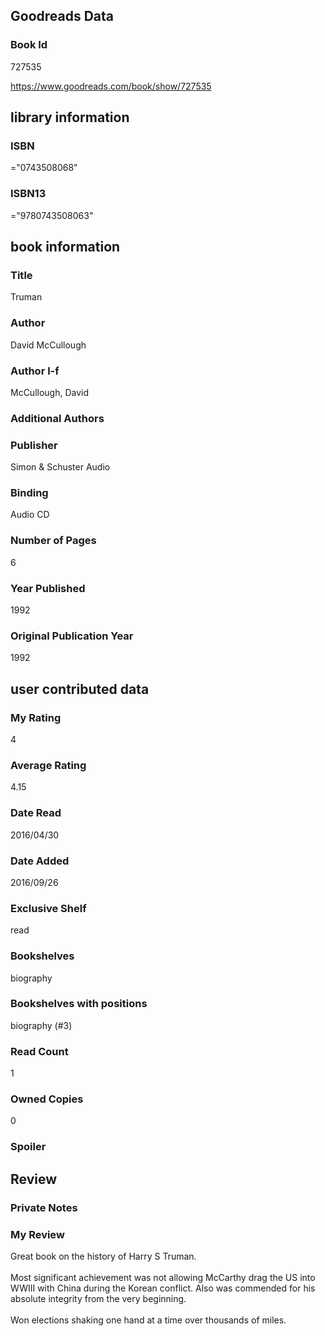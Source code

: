 <!-- This template shows how to bulk convert all columns of data into one markdown file -->
<!-- caveat: KeyError if there's a mismatch. Empty values output nothing -->

## Goodreads Data

### Book Id 

727535

https://www.goodreads.com/book/show/727535

## library information

### ISBN 
="0743508068"

### ISBN13 
="9780743508063"

## book information

### Title
Truman

### Author 
David McCullough

### Author l-f 
McCullough, David

### Additional Authors


### Publisher 
Simon & Schuster Audio

### Binding
Audio CD

### Number of Pages
6

### Year Published
1992

### Original Publication Year 
1992

## user contributed data

### My Rating
4

### Average Rating
4.15

### Date Read
2016/04/30

### Date Added
2016/09/26

### Exclusive Shelf
read

### Bookshelves
biography

### Bookshelves with positions
biography (#3)

### Read Count
1

### Owned Copies
0

### Spoiler 


## Review

### Private Notes


### My Review
Great book on the history of Harry S Truman. <br/><br/>Most significant achievement was not allowing McCarthy drag the US into WWIII with China during the Korean conflict. Also was commended for his absolute integrity from the very beginning. <br/><br/>Won elections shaking one hand at a time over thousands of miles.